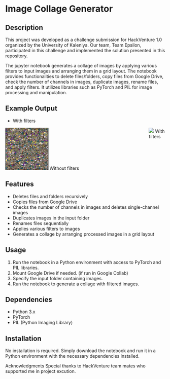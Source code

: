 # Image Collage Generator

## Description

This project was developed as a challenge submission for HackVenture 1.0 organized by the University of Kaleniya. Our team, Team Epsilon, participated in this challenge and implemented the solution presented in this repository.

The jupyter notebook generates a collage of images by applying various filters to input images and arranging them in a grid layout. The notebook provides functionalities to delete files/folders, copy files from Google Drive, check the number of channels in images, duplicate images, rename files, and apply filters. It utilizes libraries such as PyTorch and PIL for image processing and manipulation.

## Example Output

- With filters
<div style="display: flex;">
    <div>
      <img src="no_filters.png" style="width: 30%;"/>
      <span>Without filters</span>
    </div>
    <div>
      <img src="TeamEpslion_week1.png" style="width: 30%;">
      <span>With filters</span>
    </div>
</div>

## Features

- Deletes files and folders recursively
- Copies files from Google Drive
- Checks the number of channels in images and deletes single-channel images
- Duplicates images in the input folder
- Renames files sequentially
- Applies various filters to images
- Generates a collage by arranging processed images in a grid layout

## Usage

1. Run the notebook in a Python environment with access to PyTorch and PIL libraries.
2. Mount Google Drive if needed. (if run in Google Collab)
3. Specify the input folder containing images.
4. Run the notebook to generate a collage with filtered images.

## Dependencies

- Python 3.x
- PyTorch
- PIL (Python Imaging Library)

## Installation

No installation is required. Simply download the notebook and run it in a Python environment with the necessary dependencies installed.

Acknowledgments
Special thanks to HackVenture team mates who supported me in project excution.
